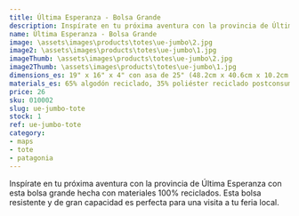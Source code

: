 ```yaml
---
title: Última Esperanza - Bolsa Grande
description: Inspírate en tu próxima aventura con la provincia de Última Esperanza con esta bolsa grande hecha con materiales 100% reciclados.
name: Última Esperanza - Bolsa Grande
image: \assets\images\products\totes\ue-jumbo\2.jpg
image2: \assets\images\products\totes\ue-jumbo\1.jpg
imageThumb: \assets\images\products\totes\ue-jumbo\2.jpg
image2Thumb: \assets\images\products\totes\ue-jumbo\1.jpg
dimensions_es: 19" x 16" x 4" con asa de 25" (48.2cm x 40.6cm x 10.2cm con asa de 63.5cm)
materials_es: 65% algodón reciclado, 35% poliéster reciclado postconsumo certificado
price: 26
sku: 010002
slug: ue-jumbo-tote
stock: 1
ref: ue-jumbo-tote
category:
- maps
- tote
- patagonia
---
```


Inspírate en tu próxima aventura con la provincia de Última Esperanza con esta bolsa grande hecha con materiales 100% reciclados. Esta bolsa resistente y de gran capacidad es perfecta para una visita a tu feria local.
